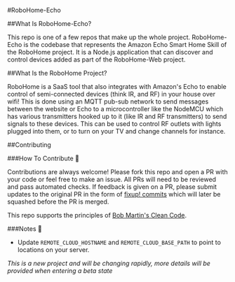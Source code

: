 #RoboHome-Echo

##What Is RoboHome-Echo?

This repo is one of a few repos that make up the whole project.  RoboHome-Echo is the codebase that represents the Amazon Echo Smart Home Skill of the RoboHome project.  It is a Node.js application that can discover and control devices added as part of the RoboHome-Web project.

##What Is the RoboHome Project?

RoboHome is a SaaS tool that also integrates with Amazon's Echo to enable control of semi-connected devices (think IR, and RF) in your house over wifi! This is done using an MQTT pub-sub network to send messages between the website or Echo to a microcontroller like the NodeMCU which has various transmitters hooked up to it (like IR and RF transmitters) to send signals to these devices. This can be used to control RF outlets with lights plugged into them, or to turn on your TV and change channels for instance.

##Contributing

###How To Contribute :gift:

Contributions are always welcome!  Please fork this repo and open a PR with your code or feel free to make an issue.  All PRs will need to be reviewed and pass automated checks.  If feedback is given on a PR, please submit updates to the original PR in the form of [fixup! commits](https://robots.thoughtbot.com/autosquashing-git-commits) which will later be squashed before the PR is merged.

This repo supports the principles of [Bob Martin's Clean Code](http://www.goodreads.com/book/show/3735293-clean-code).

###Notes :notebook:

- Update `REMOTE_CLOUD_HOSTNAME` and `REMOTE_CLOUD_BASE_PATH` to point to locations on your server.


*This is a new project and will be changing rapidly, more details will be provided when entering a beta state*

